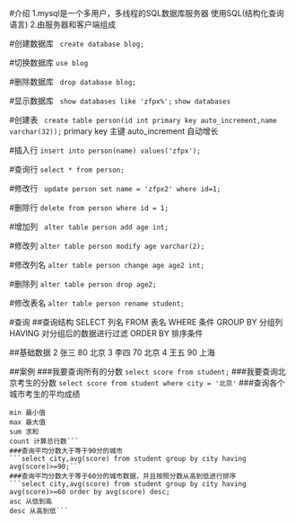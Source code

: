 #介绍
1.mysql是一个多用户，多线程的SQL数据库服务器
使用SQL(结构化查询语言)
2.由服务器和客户端组成


#创建数据库
``` create database blog;```

#切换数据库
``` use blog ```

#删除数据库
``` drop database blog;```

#显示数据库
``` show databases like 'zfpx%';```
``` show databases ```

#创建表
``` create table person(id int primary key auto_increment,name varchar(32));```
primary key 主键
auto_increment 自动增长

#插入行
``` insert into person(name) values('zfpx'); ```

#查询行
``` select * from person; ```
 
#修改行
``` update person set name = 'zfpx2' where id=1;```

#删除行
``` delete from person where id = 1; ```

#增加列
``` alter table person add age int;```

#修改列
``` alter table person modify age varchar(2); ```

#修改列名
``` alter table person change age age2 int; ```

#删除列
``` alter table person drop age2; ```

#修改表名
``` alter table person rename student; ```

#查询
##查询结构
SELECT 列名
FROM 表名
WHERE 条件
GROUP BY 分组列
HAVING 对分组后的数据进行过滤
ORDER BY 排序条件

##基础数据
2	张三	80	北京
3	李四	70	北京
4	王五	90	上海

##案例
###我要查询所有的分数
```select score from student;```
###我要查询北京考生的分数
```select score from student where city = '北京'```
###查询各个城市考生的平均成绩
```select city,avg(score) from student group by city;
min 最小值
max 最大值
sum 求和
count 计算总行数```
###查询平均分数大于等于90分的城市
```select city,avg(score) from student group by city having avg(score)>=90;```
###查询平均分数大于等于60分的城市数据，并且按照分数从高到低进行排序
```select city,avg(score) from student group by city having avg(score)>=60 order by avg(score) desc;
asc 从低到高
desc 从高到低```
